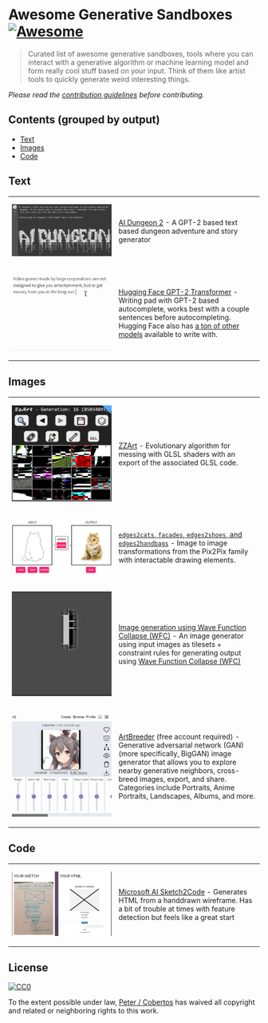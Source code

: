 # Awesome Generative Sandboxes [![Awesome](https://cdn.rawgit.com/sindresorhus/awesome/d7305f38d29fed78fa85652e3a63e154dd8e8829/media/badge.svg)](https://github.com/sindresorhus/awesome)

> Curated list of awesome generative sandboxes, tools where you can interact with a generative algorithm or machine learning model and form really cool stuff based on your input. Think of them like artist tools to quickly generate weird interesting things.

*Please read the [contribution guidelines](CONTRIBUTING.MD) before contributing.*

## Contents (grouped by output)

- [Text](#text)
- [Images](#images)
- [Code](#code)

## Text

<table><tbody>
<tr><td width="200">

![AIDungeon ASCII Logo](media/aidungeon.png)

</td><td>

[AI Dungeon 2](https://colab.research.google.com/github/nickwalton/AIDungeon/blob/ab5a67fdcda4f20651d3158d8a822d1bbf699f2b/AIDungeon_2.ipynb) - A GPT-2 based text based dungeon adventure and story generator

</td></tr>
<tr><td width="200">

![Hugging Face Transformer demo](media/huggingFace.gif)

</td><td>

[Hugging Face GPT-2 Transformer](https://transformer.huggingface.co/doc/gpt2-large) - Writing pad with GPT-2 based autocomplete, works best with a couple sentences before autocompleting. Hugging Face also has [a ton of other models](https://transformer.huggingface.co/) available to write with.

</td></tr>
</tbody></table>

## Images

<table><tbody>
<tr><td width="200">

![ZZArt Screenshot showing UI interface](media/zzart.png)

</td><td>

[ZZArt](http://zzart.3d2k.com/) - Evolutionary algorithm for messing with GLSL shaders with an export of the associated GLSL code.

</td></tr>
<tr><td>

![Pix2Pix Demo](media/edges2cats.png)

</td><td>

[`edges2cats`, `facades`, `edges2shoes`, and `edges2handbags`](https://affinelayer.com/pixsrv/) - Image to image transformations from the Pix2Pix family with interactable drawing elements.

</td></tr>
<tr><td>

![WFC Demo](media/wfc.gif)

</td><td>

[Image generation using Wave Function Collapse (WFC)](http://www.kchapelier.com/wfc-example/overlapping-model.html) - An image generator using input images as tilesets + constraint rules for generating output using [Wave Function Collapse (WFC)](https://github.com/mxgmn/WaveFunctionCollapse)

</td></tr>
<tr><td>

![ArtBreeder Demo](media/artbreeder.gif)

</td><td>

[ArtBreeder](https://artbreeder.com/) (free account required) - Generative adversarial network (GAN) (more specifically, BigGAN) image generator that allows you to explore nearby generative neighbors, cross-breed images, export, and share. Categories include Portraits, Anime Portraits, Landscapes, Albums, and more.

</td></tr>
</tbody></table>

## Code

<table><tbody>
<tr><td width="200">

![Sketch2code Demo](media/sketch2code.jpg)

</td><td>

[Microsoft AI Sketch2Code](https://sketch2code.azurewebsites.net/) - Generates HTML from a handdrawn wireframe. Has a bit of trouble at times with feature detection but feels like a great start

</td></tr>
</tbody></table>

## License

[![CC0](http://mirrors.creativecommons.org/presskit/buttons/88x31/svg/cc-zero.svg)](https://creativecommons.org/publicdomain/zero/1.0/)

To the extent possible under law, [Peter / Cobertos](http://cobertos.com) has waived all copyright and related or neighboring rights to this work.
